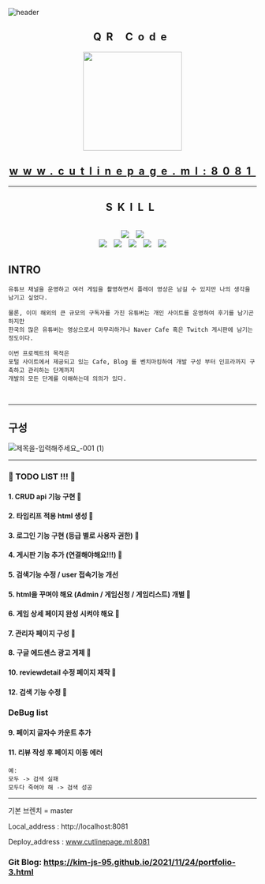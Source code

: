 

![header](https://capsule-render.vercel.app/api?type=waving&color=auto&height=300&section=header&text=WELCOM%20TO%20CUTLINEPAGE&fontSize=50&animation=fadeIn&fontAlignY=38&desc=Made%20by%20KIM%20-JS&descAlignY=51&descAlign=70)

<div align="center" style='letter-spacing:10px'>

## QR Code

<img src="https://user-images.githubusercontent.com/65659478/143237888-f14d9579-439a-4b84-bf0f-f68223552e45.png" width="200" height="200"/>

## www.cutlinepage.ml:8081

---

## SKILL

<br>
<img src="https://img.shields.io/badge/HTML5-E34F26?style=for-the-badge&logo=HTML5&logoColor=white"/>
<img src="https://img.shields.io/badge/JAVASCRIPT-F7DF1E?style=for-the-badge&logo=JAVASCRIPT&logoColor=white"/>
<br>
<img src="https://img.shields.io/badge/JENKINS-D24939?style=for-the-badge&logo=JENKINS&logoColor=white"/>
<img src="https://img.shields.io/badge/docker-2496ED?style=for-the-badge&logo=DOCKER&logoColor=white"/>
<img src="https://img.shields.io/badge/AWS-232F3E?style=for-the-badge&logo=AMAZONAWS&logoColor=white"/>
<img src="https://img.shields.io/badge/GRADLE-02303A?style=for-the-badge&logo=GRADLE&logoColor=white"/>
<img src="https://img.shields.io/badge/SPRINGBOOT-6DB33F?style=for-the-badge&logo=SPRINGBOOT&logoColor=white"/>

</div>


## INTRO
```text
유튜브 채널을 운영하고 여러 게임을 촬영하면서 플레이 영상은 남길 수 있지만 나의 생각을 남기고 싶었다.

물론, 이미 해외의 큰 규모의 구독자를 가진 유튜버는 개인 사이트를 운영하여 후기를 남기곤 하지만 
한국의 많은 유튜버는 영상으로서 마무리하거나 Naver Cafe 혹은 Twitch 게시판에 남기는 정도이다.

이번 프로젝트의 목적은 
포털 사이트에서 제공되고 있는 Cafe, Blog 를 벤치마킹하여 개발 구성 부터 인프라까지 구축하고 관리하는 단계까지 
개발의 모든 단계를 이해하는데 의의가 있다.  
```

<br>

 ------------------

## 구성

![제목을-입력해주세요_-001 (1)](https://user-images.githubusercontent.com/65659478/143247907-2e7992d2-62db-4935-a7d0-87b87b9a27b5.png)

---

### 🐹 TODO LIST !!! 🐹

#### 1. CRUD api 기능 구현 🙆
#### 2. 타임리프 적용 html 생성 🙆
#### 3. 로그인 기능 구현 (등급 별로 사용자 권한) 🙆
#### 4. 게시판 기능 추가 (연결해야해요!!!) 🙆
#### 5. 검색기능 수정 / user 접속기능 개선
#### 5. html을 꾸며야 해요 (Admin / 게임신청 / 게임리스트) 개별 🙆
#### 6. 게임 상세 페이지 완성 시켜야 해요 🙆
#### 7. 관리자 페이지 구성 🙆
#### 8. 구글 에드센스 광고 게제 🙆
#### 10. reviewdetail 수정 페이지 제작 🙆
#### 12. 검색 기능 수정 🙆


### DeBug list
#### 9. 페이지 글자수 카운트 추가
#### 11. 리뷰 작성 후 페이지 이동 에러


```
예: 
모두 -> 검색 실패
모두다 죽여야 해 -> 검색 성공
```

---

기본 브렌치  =  master

Local_address : http://localhost:8081

Deploy_address : www.cutlinepage.ml:8081

### Git Blog: https://kim-js-95.github.io/2021/11/24/portfolio-3.html

